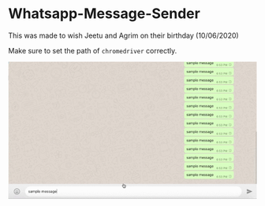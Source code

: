 # Whatsapp-Message-Sender
This was made to wish Jeetu and Agrim on their birthday (10/06/2020)

Make sure to set the path of `chromedriver` correctly.


![](output.gif)
